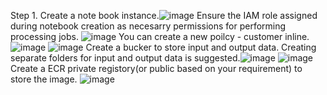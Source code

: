 Step 1. Create a note book instance.![image](https://github.com/user-attachments/assets/fab35fe4-ca71-4d30-8af9-6de423f40566)
Ensure the IAM role assigned during notebook creation as necesarry permissions for performing processing jobs. ![image](https://github.com/user-attachments/assets/3be49ae5-3fe7-4dfb-8d77-1b9f841a5cbc)
You can create a new poilcy - customer inline. ![image](https://github.com/user-attachments/assets/ef84008e-8129-46a0-ad17-5321dc7d0c75)
![image](https://github.com/user-attachments/assets/2fcb2123-9c70-4583-bbd0-fbd9be47b30b)
Create a bucker to store input and output data. Creating separate folders for input and output data is suggested.![image](https://github.com/user-attachments/assets/5f919849-35a2-45a9-a333-2a52fb38432e)
![image](https://github.com/user-attachments/assets/2543a1e3-1d21-4e26-82da-425cd7c1812c)
Create a ECR private registory(or public based on your requirement) to store the image. ![image](https://github.com/user-attachments/assets/d46b384f-d1c7-4e64-bf00-49d9c6668e06)
